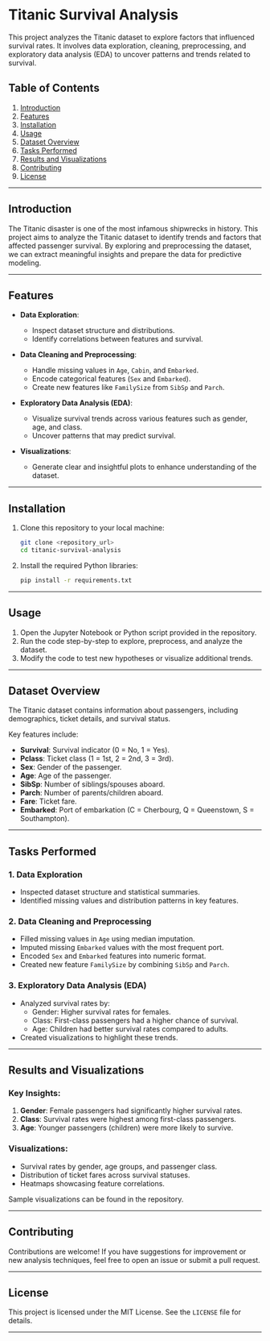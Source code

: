 

# Titanic Survival Analysis

This project analyzes the Titanic dataset to explore factors that influenced survival rates. It involves data exploration, cleaning, preprocessing, and exploratory data analysis (EDA) to uncover patterns and trends related to survival.

## Table of Contents
1. [Introduction](#introduction)  
2. [Features](#features)  
3. [Installation](#installation)  
4. [Usage](#usage)  
5. [Dataset Overview](#dataset-overview)  
6. [Tasks Performed](#tasks-performed)  
7. [Results and Visualizations](#results-and-visualizations)  
8. [Contributing](#contributing)  
9. [License](#license)

---

## Introduction

The Titanic disaster is one of the most infamous shipwrecks in history. This project aims to analyze the Titanic dataset to identify trends and factors that affected passenger survival. By exploring and preprocessing the dataset, we can extract meaningful insights and prepare the data for predictive modeling.

---

## Features

- **Data Exploration**:  
  - Inspect dataset structure and distributions.  
  - Identify correlations between features and survival.  

- **Data Cleaning and Preprocessing**:  
  - Handle missing values in `Age`, `Cabin`, and `Embarked`.  
  - Encode categorical features (`Sex` and `Embarked`).  
  - Create new features like `FamilySize` from `SibSp` and `Parch`.  

- **Exploratory Data Analysis (EDA)**:  
  - Visualize survival trends across various features such as gender, age, and class.  
  - Uncover patterns that may predict survival.

- **Visualizations**:  
  - Generate clear and insightful plots to enhance understanding of the dataset.

---

## Installation

1. Clone this repository to your local machine:
   ```bash
   git clone <repository_url>
   cd titanic-survival-analysis
   ```

2. Install the required Python libraries:
   ```bash
   pip install -r requirements.txt
   ```

---

## Usage

1. Open the Jupyter Notebook or Python script provided in the repository.  
2. Run the code step-by-step to explore, preprocess, and analyze the dataset.  
3. Modify the code to test new hypotheses or visualize additional trends.  

---

## Dataset Overview

The Titanic dataset contains information about passengers, including demographics, ticket details, and survival status.  

Key features include:  
- **Survival**: Survival indicator (0 = No, 1 = Yes).  
- **Pclass**: Ticket class (1 = 1st, 2 = 2nd, 3 = 3rd).  
- **Sex**: Gender of the passenger.  
- **Age**: Age of the passenger.  
- **SibSp**: Number of siblings/spouses aboard.  
- **Parch**: Number of parents/children aboard.  
- **Fare**: Ticket fare.  
- **Embarked**: Port of embarkation (C = Cherbourg, Q = Queenstown, S = Southampton).  

---

## Tasks Performed

### 1. Data Exploration  
- Inspected dataset structure and statistical summaries.  
- Identified missing values and distribution patterns in key features.

### 2. Data Cleaning and Preprocessing  
- Filled missing values in `Age` using median imputation.  
- Imputed missing `Embarked` values with the most frequent port.  
- Encoded `Sex` and `Embarked` features into numeric format.  
- Created new feature `FamilySize` by combining `SibSp` and `Parch`.  

### 3. Exploratory Data Analysis (EDA)  
- Analyzed survival rates by:  
  - Gender: Higher survival rates for females.  
  - Class: First-class passengers had a higher chance of survival.  
  - Age: Children had better survival rates compared to adults.  
- Created visualizations to highlight these trends.

---

## Results and Visualizations

### Key Insights:
1. **Gender**: Female passengers had significantly higher survival rates.  
2. **Class**: Survival rates were highest among first-class passengers.  
3. **Age**: Younger passengers (children) were more likely to survive.  

### Visualizations:
- Survival rates by gender, age groups, and passenger class.  
- Distribution of ticket fares across survival statuses.  
- Heatmaps showcasing feature correlations.  

Sample visualizations can be found in the repository.

---

## Contributing

Contributions are welcome! If you have suggestions for improvement or new analysis techniques, feel free to open an issue or submit a pull request.

---

## License

This project is licensed under the MIT License. See the `LICENSE` file for details.

---


